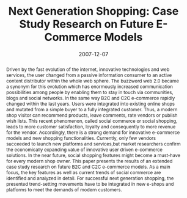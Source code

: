 ---
abstract: Driven by the fast evolution of the internet, innovative technologies and
  web services, the user changed from a passive information consumer to an active
  content distributor within the whole web sphere. The buzzword web 2.0 became a synonym
  for this evolution which has enormously increased communication possibilities among
  people by enabling them to stay in touch via communities, blogs and social networks.
  In the same way B2C and C2C e-commerce rapidly changed within the last years. Users
  were integrated into existing online shops and mutated from a simple buyer to a
  fully integrated customer. Thus, a modern shop visitor can recommend products, leave
  comments, rate vendors or publish wish lists. This recent phenomenon, called social
  commerce or social shopping, leads to more customer satisfaction, loyalty and consequently
  to more revenue for the vendor. Accordingly, there is a strong demand for innovative
  e-commerce models and new shopping functionalities. Currently, only few vendors
  succeeded to launch new platforms and services,but market researchers confirm the
  economically expanding value of innovative user driven e-commerce solutions. In
  the near future, social shopping features might become a must-have for every modern
  shop owner. This paper presents the results of an extended case study research on
  future B2C and C2C e-commerce models. As a main focus, the key features as well
  as current trends of social commerce are identified and analyzed in detail. For
  successful next generation shopping, the presented trend-setting movements have
  to be integrated in new e-shops and platforms to meet the demands of modern customers.
authors:
- Peter Leitner
- Thomas Grechenig
date: '2007-12-07'
featured: false
links:
- name: Publik
  url: https://publik.tuwien.ac.at/showentry.php?ID=141549&lang=1
publication_types:
- '0'
publishDate: '2007-12-07'
title: 'Next Generation Shopping: Case Study Research on Future E-Commerce Models'
url_pdf: ''
---